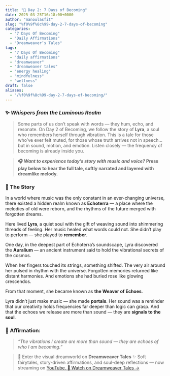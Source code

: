 ```yaml
---
title: "🌙 Day 2: 7 Days of Becoming"
date: 2025-03-25T16:18:00+0000
author: "manoulasfit"
slug: "%f0%9f%8c%99-day-2-7-days-of-becoming"
categories:
  - "7 Days Of Becoming"
  - "Daily Affirmations"
  - "Dreamweaver’s Tales"
tags:
  - "7 Days Of Becoming"
  - "daily affirmations"
  - "dreamweaver"
  - "dreamweaver tales"
  - "energy healing"
  - "mindfulness"
  - "wellness"
draft: false
aliases:
  - "/%f0%9f%8c%99-day-2-7-days-of-becoming/"
---
```

### ✨ *Whispers from the Luminous Realm*

> Some parts of us don’t speak with words — they hum, echo, and resonate.
On Day 2 of Becoming, we follow the story of **Lyra**, a soul who remembers herself through vibration. This is a tale for those who’ve ever felt muted, for those whose truth arrives not in speech… but in sound, motion, and emotion.
Listen closely — the frequency of becoming is already inside you.

> 
> 
> 
> **🎧 *Want to experience today’s story with music and voice?*
Press play below to hear the full tale, softly narrated and layered with dreamlike melody.**

### 📖 The Story

In a world where music was the only constant in an ever-changing universe, there existed a hidden realm known as **Echoterra** — a place where the melodies of old were reborn, and the rhythms of the future merged with forgotten dreams.

Here lived **Lyra**, a quiet soul with the gift of weaving sound into shimmering threads of feeling. Her music healed what words could not. She didn’t play to perform — she played to **remember**.

One day, in the deepest part of Echoterra’s soundscape, Lyra discovered the **Auralium** — an ancient instrument said to hold the vibrational secrets of the cosmos.

When her fingers touched its strings, something shifted. The very air around her pulsed in rhythm with the universe. Forgotten memories returned like distant harmonies. And emotions she had buried rose like glowing crescendos.

From that moment, she became known as **the Weaver of Echoes**.

Lyra didn’t just make music — she made **portals**. Her sound was a reminder that our creativity holds frequencies far deeper than logic can grasp. And that the echoes we release are more than sound — they are **signals to the soul**.

### 💬 Affirmation:

> *“The vibrations I create are more than sound — they are echoes of who I am becoming.”*

> 🎥 Enter the visual dreamworld on **Dreamweaver Tales**
✨ Soft fairytales, story-driven affirmations, and soul-deep reflections — now streaming on [YouTube.
🌙 Watch on Dreamweaver Tales →](https://youtube.com/@dreamweavertales_sparklebox?si=wQEYv1J8hvUEVMEA)